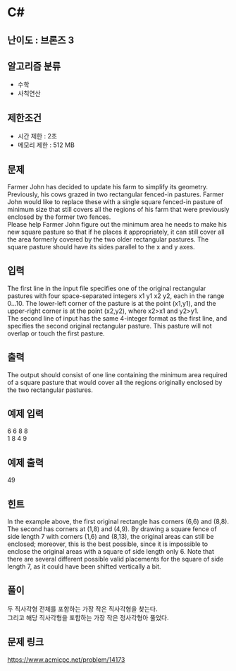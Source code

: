 # C#

## 난이도 : 브론즈 3

## 알고리즘 분류
  - 수학
  - 사칙연산

## 제한조건
  - 시간 제한 : 2초
  - 메모리 제한 : 512 MB

## 문제
Farmer John has decided to update his farm to simplify its geometry. Previously, his cows grazed in two rectangular fenced-in pastures. Farmer John would like to replace these with a single square fenced-in pasture of minimum size that still covers all the regions of his farm that were previously enclosed by the former two fences.<br/>
Please help Farmer John figure out the minimum area he needs to make his new square pasture so that if he places it appropriately, it can still cover all the area formerly covered by the two older rectangular pastures. The square pasture should have its sides parallel to the x and y axes.<br/>


## 입력
The first line in the input file specifies one of the original rectangular pastures with four space-separated integers x1 y1 x2 y2, each in the range 0…10. The lower-left corner of the pasture is at the point (x1,y1), and the upper-right corner is at the point (x2,y2), where x2>x1 and y2>y1.<br/>
The second line of input has the same 4-integer format as the first line, and specifies the second original rectangular pasture. This pasture will not overlap or touch the first pasture.<br/>

## 출력
The output should consist of one line containing the minimum area required of a square pasture that would cover all the regions originally enclosed by the two rectangular pastures.<br/>

## 예제 입력
6 6 8 8<br/>
1 8 4 9<br/>

## 예제 출력
49<br/>

## 힌트
In the example above, the first original rectangle has corners (6,6) and (8,8). The second has corners at (1,8) and (4,9). By drawing a square fence of side length 7 with corners (1,6) and (8,13), the original areas can still be enclosed; moreover, this is the best possible, since it is impossible to enclose the original areas with a square of side length only 6. Note that there are several different possible valid placements for the square of side length 7, as it could have been shifted vertically a bit.<br/>

## 풀이
두 직사각형 전체를 포함하는 가장 작은 직사각형을 찾는다.<br/>
그리고 해당 직사각형을 포함하는 가장 작은 정사각형아 풀었다.<br/>

## 문제 링크
https://www.acmicpc.net/problem/14173